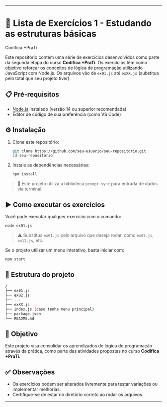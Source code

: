 
---

# 📝 Lista de Exercícios 1 - Estudando as estruturas básicas

Codifica +PraTi

Este repositório contém uma série de exercícios desenvolvidos como parte da segunda etapa do curso **Codifica +PraTi**. Os exercícios têm como objetivo reforçar os conceitos de lógica de programação utilizando JavaScript com Node.js. Os arquivos vão de `ex01.js` até `exXX.js` (substitua pelo total que seu projeto tiver).

## 📋 Pré-requisitos

* [Node.js](https://nodejs.org/) instalado (versão 14 ou superior recomendada)
* Editor de código de sua preferência (como VS Code)

## ⚙️ Instalação

1. Clone este repositório:

   ```bash
   git clone https://github.com/seu-usuario/seu-repositorio.git
   cd seu-repositorio
   ```

2. Instale as dependências necessárias:

   ```bash
   npm install
   ```

> 🚨 Este projeto utiliza a biblioteca `prompt-sync` para entrada de dados via terminal.

## ▶️ Como executar os exercícios

Você pode executar qualquer exercício com o comando:

```bash
node ex01.js
```

> ⚠️ Substitua `ex01.js` pelo arquivo que deseja rodar, como `ex05.js`, `ex12.js`, etc.

Se o projeto utilizar um menu interativo, basta iniciar com:

```bash
npm start
```

## 🧾 Estrutura do projeto

```bash
/
├── ex01.js
├── ex02.js
├── ...
├── exXX.js
├── index.js (caso tenha menu principal)
├── package.json
└── README.md
```

## 🎯 Objetivo

Este projeto visa consolidar os aprendizados de lógica de programação através da prática, como parte das atividades propostas no curso **Codifica +PraTi**.

## ✅ Observações

* Os exercícios podem ser alterados livremente para testar variações ou implementar melhorias.
* Certifique-se de estar no diretório correto ao rodar os arquivos.

---


